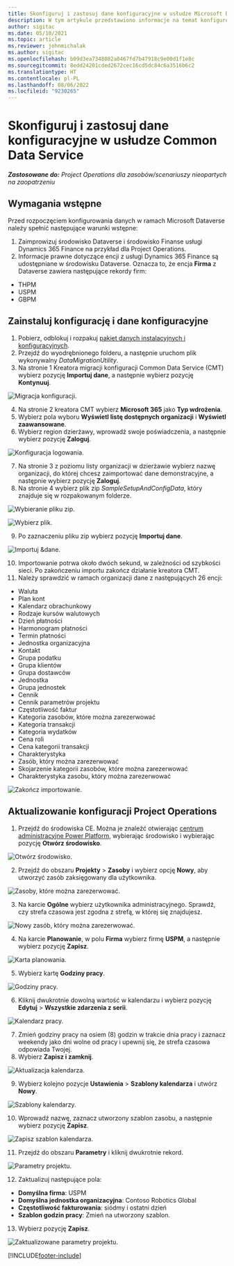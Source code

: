 ```yaml
---
title: Skonfiguruj i zastosuj dane konfiguracyjne w usłudze Microsoft Dataverse
description: W tym artykule przedstawiono informacje na temat konfigurowania i stosowania danych konfiguracji w aplikacji Project Operations.
author: sigitac
ms.date: 05/10/2021
ms.topic: article
ms.reviewer: johnmichalak
ms.author: sigitac
ms.openlocfilehash: b09d3ea7348082a0467fd7b47918c9e00d1f1e8c
ms.sourcegitcommit: 8edd24201cded2672cec16cd5dc84c6a3516b6c2
ms.translationtype: HT
ms.contentlocale: pl-PL
ms.lasthandoff: 08/06/2022
ms.locfileid: "9230265"
---
```

# <a name="set-up-and-apply-configuration-data-in-the-common-data-service"></a>Skonfiguruj i zastosuj dane konfiguracyjne w usłudze Common Data Service 

_**Zastosowane do:** Project Operations dla zasobów/scenariuszy nieopartych na zaopatrzeniu_



## <a name="prerequisites"></a>Wymagania wstępne

Przed rozpoczęciem konfigurowania danych w ramach Microsoft Dataverse należy spełnić następujące warunki wstępne:

1.  Zaimprowizuj środowisko Dataverse i środowisko Finanse usługi Dynamics 365 Finance na przykład dla Project Operations.
2.  Informacje prawne dotyczące encji z usługi Dynamics 365 Finance są udostępniane w środowisku Dataverse. Oznacza to, że encja **Firma** z Dataverse zawiera następujące rekordy firm:
  - THPM
  - USPM
  - GBPM

## <a name="install-setup-and-configuration-data"></a>Zainstaluj konfigurację i dane konfiguracyjne

1. Pobierz, odblokuj i rozpakuj [pakiet danych instalacyjnych i konfiguracyjnych](https://download.microsoft.com/download/e/2/d/e2da6c98-d5dd-450c-aabe-fd6bf2ba374b/ProjOpsSampleSetupData-%20Integrated%20Latest.zip).
2. Przejdź do wyodrębnionego folderu, a następnie uruchom plik wykonywalny *DataMigrationUtility*.
3. Na stronie 1 Kreatora migracji konfiguracji Common Data Service (CMT) wybierz pozycję **Importuj dane**, a następnie wybierz pozycję **Kontynuuj**.

![Migracja konfiguracji.](./media/1ConfigurationMigration.png)

4. Na stronie 2 kreatora CMT wybierz **Microsoft 365** jako **Typ wdrożenia**.
5. Wybierz pola wyboru **Wyświetl listę dostępnych organizacji** i **Wyświetl zaawansowane**.
6. Wybierz region dzierżawy, wprowadź swoje poświadczenia, a następnie wybierz pozycję **Zaloguj**.

![Konfiguracja logowania.](./media/2ConfigurationSignin.png)

7. Na stronie 3 z poziomu listy organizacji w dzierżawie wybierz nazwę organizacji, do której chcesz zaimportować dane demonstracyjne, a następnie wybierz pozycję **Zaloguj**.
8. Na stronie 4 wybierz plik zip *SampleSetupAndConfigData*, który znajduje się w rozpakowanym folderze.

![Wybieranie pliku zip.](./media/3ZipFile.png)

![Wybierz plik.](./media/4SelectAFile.png)

9. Po zaznaczeniu pliku zip wybierz pozycję **Importuj dane**.

![Importuj &dane.](./media/5ImportData.png)

10. Importowanie potrwa około dwóch sekund, w zależności od szybkości sieci. Po zakończeniu importu zakończ działanie kreatora CMT. 
11. Należy sprawdzić w ramach organizacji dane z następujących 26 encji:

  - Waluta
  - Plan kont
  - Kalendarz obrachunkowy
  - Rodzaje kursów walutowych
  - Dzień płatności
  - Harmonogram płatności
  - Termin płatności
  - Jednostka organizacyjna
  - Kontakt
  - Grupa podatku
  - Grupa klientów
  - Grupa dostawców
  - Jednostka
  - Grupa jednostek
  - Cennik
  - Cennik parametrów projektu
  - Częstotliwość faktur
  - Kategoria zasobów, które można zarezerwować
  - Kategoria transakcji
  - Kategoria wydatków
  - Cena roli
  - Cena kategorii transakcji
  - Charakterystyka
  - Zasób, który można zarezerwować
  - Skojarzenie kategorii zasobów, które można zarezerwować
  - Charakterystyka zasobu, który można zarezerwować

![Zakończ importowanie.](./media/6CompleteImport.png)

## <a name="update-project-operations-configurations"></a>Aktualizowanie konfiguracji Project Operations

1. Przejdź do środowiska CE. Można je znaleźć otwierając [centrum administracyjne Power Platform](https://admin.powerplatform.microsoft.com/environments), wybierając środowisko i wybierając pozycję **Otwórz środowisko**. 

![Otwórz środowisko.](./media/7OpenEnvironment.png)

2. Przejdź do obszaru **Projekty** > **Zasoby** i wybierz opcję **Nowy**, aby utworzyć zasób zaksięgowany dla użytkownika.

![Zasoby, które można zarezerwować.](./media/8BookableResources.png)

3. Na karcie **Ogólne** wybierz użytkownika administracyjnego. Sprawdź, czy strefa czasowa jest zgodna z strefą, w której się znajdujesz. 

![Nowy zasób, który można zarezerwować.](./media/9NewBookableResource.png)

4. Na karcie **Planowanie**, w polu **Firma** wybierz firmę **USPM**, a następnie wybierz pozycję **Zapisz**. 

![Karta planowania.](./media/10SchedulingTab.png)

5. Wybierz kartę **Godziny pracy**.  

![Godziny pracy.](./media/11WorkHours.png)

6. Kliknij dwukrotnie dowolną wartość w kalendarzu i wybierz pozycję **Edytuj** > **Wszystkie zdarzenia z serii**. 

![Kalendarz pracy.](./media/12WorkCalendar.png)

7. Zmień godziny pracy na osiem (8) godzin w trakcie dnia pracy i zaznacz weekendy jako dni wolne od pracy i upewnij się, że strefa czasowa odpowiada Twojej. 
8. Wybierz **Zapisz i zamknij**.

![Aktualizacja kalendarza.](./media/13UpdateCalendar.png)

9. Wybierz kolejno pozycje **Ustawienia** > **Szablony kalendarza** i utwórz **Nowy**.
 
 ![Szablony kalendarzy.](./media/14CalendarTemplates.png)
 
 10. Wprowadź nazwę, zaznacz utworzony szablon zasobu, a następnie wybierz pozycję **Zapisz**. 
 
 ![Zapisz szablon kalendarza.](./media/15SaveCalendarTemplate.png)
 
 11. Przejdź do obszaru **Parametry** i kliknij dwukrotnie rekord. 
 
 ![Parametry projektu.](./media/16ProjectParameters.png)
 
12. Zaktualizuj następujące pola:

 - **Domyślna firma**: USPM
 - **Domyślna jednostka organizacyjna**: Contoso Robotics Global
 - **Częstotliwość fakturowania**: siódmy i ostatni dzień
 - **Szablon godzin pracy**: Zmień na utworzony szablon.

13. Wybierz pozycję **Zapisz**. 

![Zaktualizowane parametry projektu.](./media/17UpdatedProjectParameters.png)


[!INCLUDE[footer-include](../includes/footer-banner.md)]
